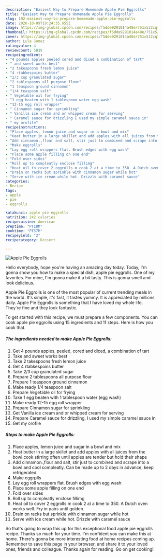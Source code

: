 ```yaml
---
description: "Easiest Way to Prepare Homemade Apple Pie Eggrolls"
title: "Easiest Way to Prepare Homemade Apple Pie Eggrolls"
slug: 192-easiest-way-to-prepare-homemade-apple-pie-eggrolls
date: 2020-10-09T19:24:35.655Z
image: https://img-global.cpcdn.com/recipes/f5dde9291014a48e/751x532cq70/apple-pie-eggrolls-recipe-main-photo.jpg
thumbnail: https://img-global.cpcdn.com/recipes/f5dde9291014a48e/751x532cq70/apple-pie-eggrolls-recipe-main-photo.jpg
cover: https://img-global.cpcdn.com/recipes/f5dde9291014a48e/751x532cq70/apple-pie-eggrolls-recipe-main-photo.jpg
author: Lula Gomez
ratingvalue: 4
reviewcount: 5819
recipeingredient:
- "4 pounds apples peeled cored and diced a combination of tart"
- " and sweet works best"
- "2 takespoons fresh lemon juice"
- "4 rtabkespoins butter"
- "2/3 cup granulated sugar"
- "2 tablespoons all purpose flour"
- "1 teaspoon ground cinnamon"
- "1/4 teaspoon salt"
- " Vegetable oil for frying"
- "1 egg beaten with 1 tablespoon water egg wash"
- "12-15 egg roll wrapper"
- " Cinnamon sugar for sprinkling"
- " Vanilla ice cream and or whipped cream for serving"
- " Caramel sauce for drizzling I used my simple caramel sauce in"
- " my orofile"
recipeinstructions:
- "Place apples, lemon juice and sugar in a bowl and mix"
- "Heat butter in a large skillet and add apples with all juices from the bowl.cook stirring often until apples are tender but hold their shape"
- "Add cinnamon.,flour and salt, stir just to combined and scrape into a bowl and cool compleatly. Can be made up to 2 days in advance, keep refrigerated"
- "Make eggrplls"
- "Lay egg roll wrappers flat. Brush edges with egg wash"
- "Place some apple filling on one end"
- "Fold over sides"
- "Roll up to compleatly enclose fillimg"
- "Heat oil to cover 2 eggrolls m cook 2 at a time to 350. A Dutch oven works well. Fry in pairs until golden."
- "Drain on racks but sprinkle with cinnamon sugar while hot"
- "Serve with ice cream while hot. Drizzle with caramel sauce"
categories:
- Recipe
tags:
- apple
- pie
- eggrolls

katakunci: apple pie eggrolls 
nutrition: 242 calories
recipecuisine: American
preptime: "PT18M"
cooktime: "PT57M"
recipeyield: "2"
recipecategory: Dessert

---
```



![Apple Pie Eggrolls](https://img-global.cpcdn.com/recipes/f5dde9291014a48e/751x532cq70/apple-pie-eggrolls-recipe-main-photo.jpg)

Hello everybody, hope you're having an amazing day today. Today, I'm gonna show you how to make a special dish, apple pie eggrolls. One of my favorites. For mine, I'm gonna make it a bit tasty. This is gonna smell and look delicious.



Apple Pie Eggrolls is one of the most popular of current trending meals in the world. It's simple, it's fast, it tastes yummy. It is appreciated by millions daily. Apple Pie Eggrolls is something that I have loved my whole life. They're fine and they look fantastic.


To get started with this recipe, we must prepare a few components. You can cook apple pie eggrolls using 15 ingredients and 11 steps. Here is how you cook that.

<!--inarticleads1-->

##### The ingredients needed to make Apple Pie Eggrolls:

1. Get 4 pounds apples, peeled, cored and diced, a combination of tart
1. Take  and sweet works best
1. Take 2 takespoons fresh lemon juice
1. Get 4 rtabkespoins butter
1. Take 2/3 cup granulated sugar
1. Prepare 2 tablespoons all purpose flour
1. Prepare 1 teaspoon ground cinnamon
1. Make ready 1/4 teaspoon salt
1. Prepare  Vegetable oil for frying
1. Take 1 egg beaten with 1 tablespoon water (egg wash)
1. Make ready 12-15 egg roll wrapper
1. Prepare  Cinnamon sugar for sprinkling
1. Get  Vanilla ice cream and or whipped cream for serving
1. Prepare  Caramel sauce for drizzling, I used my simple caramel sauce in
1. Get  my orofile




<!--inarticleads2-->

##### Steps to make Apple Pie Eggrolls:

1. Place apples, lemon juice and sugar in a bowl and mix
1. Heat butter in a large skillet and add apples with all juices from the bowl.cook stirring often until apples are tender but hold their shape
1. Add cinnamon.,flour and salt, stir just to combined and scrape into a bowl and cool compleatly. Can be made up to 2 days in advance, keep refrigerated
1. Make eggrplls
1. Lay egg roll wrappers flat. Brush edges with egg wash
1. Place some apple filling on one end
1. Fold over sides
1. Roll up to compleatly enclose fillimg
1. Heat oil to cover 2 eggrolls m cook 2 at a time to 350. A Dutch oven works well. Fry in pairs until golden.
1. Drain on racks but sprinkle with cinnamon sugar while hot
1. Serve with ice cream while hot. Drizzle with caramel sauce




So that's going to wrap this up for this exceptional food apple pie eggrolls recipe. Thanks so much for your time. I'm confident you can make this at home. There's gonna be more interesting food at home recipes coming up. Remember to save this page in your browser, and share it to your loved ones, friends and colleague. Thanks again for reading. Go on get cooking!
